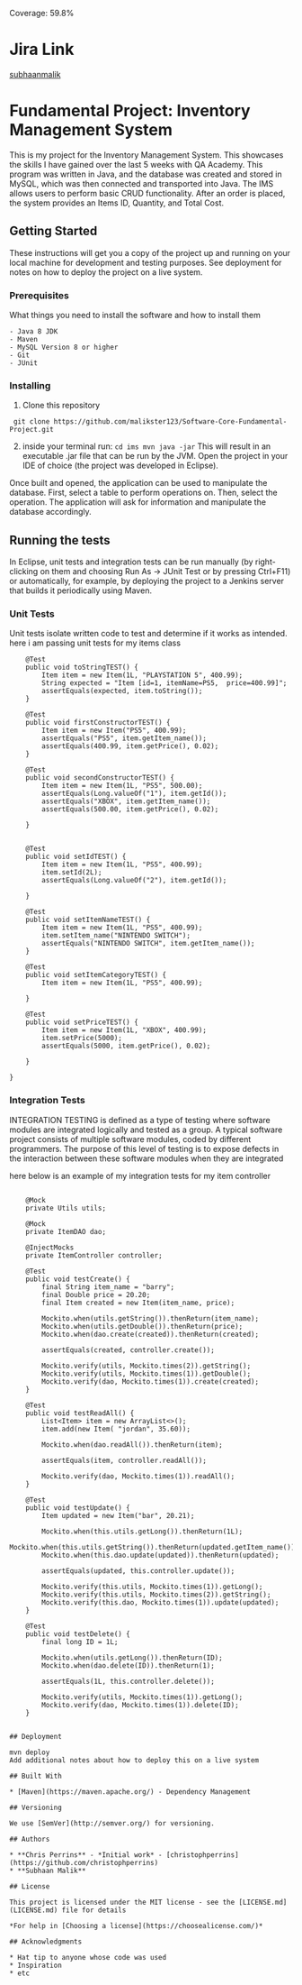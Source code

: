 Coverage: 59.8%

# Jira Link
[subhaanmalik](https://subhaanmalik.atlassian.net/jira/software/projects/IP/boards/2/roadmap)

# Fundamental Project: Inventory Management System

This is my project for the Inventory Management System. This showcases the skills I have gained over the last 5 weeks with QA Academy.
This program was written in Java, and the database was created and stored in MySQL, which was then connected and transported into Java. The IMS allows users to perform basic CRUD functionality. After an order is placed, the system provides an Items ID, Quantity, and Total Cost.

## Getting Started

These instructions will get you a copy of the project up and running on your local machine for development and testing purposes. See deployment for notes on how to deploy the project on a live system.

### Prerequisites

What things you need to install the software and how to install them

```
- Java 8 JDK
- Maven
- MySQL Version 8 or higher
- Git
- JUnit

```

### Installing

1. Clone this repository

```
 git clone https://github.com/malikster123/Software-Core-Fundamental-Project.git
```
2. inside your terminal run: 
```cd ims mvn java -jar```
This will result in an executable .jar file that can be run by the JVM.
Open the project in your IDE of choice (the project was developed in Eclipse).

Once built and opened, the application can be used to manipulate the database. First, select a table to perform operations on. Then, select the operation. The application will ask for information and manipulate the database accordingly.

## Running the tests


In Eclipse, unit tests and integration tests can be run manually (by right-clicking on them and choosing Run As -> JUnit Test or by pressing Ctrl+F11) or automatically, for example, by deploying the project to a Jenkins server that builds it periodically using Maven. 

### Unit Tests 

Unit tests isolate written code to test and determine if it works as intended. here i am passing unit tests for my items class 

```
    @Test
    public void toStringTEST() {
        Item item = new Item(1L, "PLAYSTATION 5", 400.99);
        String expected = "Item [id=1, itemName=PS5,  price=400.99]";
        assertEquals(expected, item.toString());
    }

    @Test
    public void firstConstructorTEST() {
        Item item = new Item("PS5", 400.99);
        assertEquals("PS5", item.getItem_name());
        assertEquals(400.99, item.getPrice(), 0.02);
    }

    @Test
    public void secondConstructorTEST() {
        Item item = new Item(1L, "PS5", 500.00);
        assertEquals(Long.valueOf("1"), item.getId());
        assertEquals("XBOX", item.getItem_name());
        assertEquals(500.00, item.getPrice(), 0.02);

    }


    @Test
    public void setIdTEST() {
        Item item = new Item(1L, "PS5", 400.99);
        item.setId(2L);
        assertEquals(Long.valueOf("2"), item.getId());

    }

    @Test
    public void setItemNameTEST() {
        Item item = new Item(1L, "PS5", 400.99);
        item.setItem_name("NINTENDO SWITCH");
        assertEquals("NINTENDO SWITCH", item.getItem_name());
    }

    @Test
    public void setItemCategoryTEST() {
        Item item = new Item(1L, "PS5", 400.99);

    }

    @Test
    public void setPriceTEST() {
        Item item = new Item(1L, "XBOX", 400.99);
        item.setPrice(5000);
        assertEquals(5000, item.getPrice(), 0.02);

    }

}
```

### Integration Tests 

INTEGRATION TESTING is defined as a type of testing where software modules are integrated logically and tested as a group. A typical software project consists of multiple software modules, coded by different programmers. The purpose of this level of testing is to expose defects in the interaction between these software modules when they are integrated

here below is an example of my integration tests for my item controller
```

	@Mock
	private Utils utils;

	@Mock
	private ItemDAO dao;

	@InjectMocks
	private ItemController controller;

	@Test
	public void testCreate() {
		final String item_name = "barry";
		final Double price = 20.20;
		final Item created = new Item(item_name, price);

		Mockito.when(utils.getString()).thenReturn(item_name);
		Mockito.when(utils.getDouble()).thenReturn(price);
		Mockito.when(dao.create(created)).thenReturn(created);

		assertEquals(created, controller.create());

		Mockito.verify(utils, Mockito.times(2)).getString();
		Mockito.verify(utils, Mockito.times(1)).getDouble();
		Mockito.verify(dao, Mockito.times(1)).create(created);
	}

	@Test
	public void testReadAll() {
		List<Item> item = new ArrayList<>();
		item.add(new Item( "jordan", 35.60));

		Mockito.when(dao.readAll()).thenReturn(item);

		assertEquals(item, controller.readAll());

		Mockito.verify(dao, Mockito.times(1)).readAll();
	}

	@Test
	public void testUpdate() {
		Item updated = new Item("bar", 20.21);

		Mockito.when(this.utils.getLong()).thenReturn(1L);
		Mockito.when(this.utils.getString()).thenReturn(updated.getItem_name());
		Mockito.when(this.dao.update(updated)).thenReturn(updated);

		assertEquals(updated, this.controller.update());

		Mockito.verify(this.utils, Mockito.times(1)).getLong();
		Mockito.verify(this.utils, Mockito.times(2)).getString();
		Mockito.verify(this.dao, Mockito.times(1)).update(updated);
	}

	@Test
	public void testDelete() {
		final long ID = 1L;

		Mockito.when(utils.getLong()).thenReturn(ID);
		Mockito.when(dao.delete(ID)).thenReturn(1);

		assertEquals(1L, this.controller.delete());

		Mockito.verify(utils, Mockito.times(1)).getLong();
		Mockito.verify(dao, Mockito.times(1)).delete(ID);
	}
```
```

## Deployment

mvn deploy
Add additional notes about how to deploy this on a live system

## Built With

* [Maven](https://maven.apache.org/) - Dependency Management

## Versioning

We use [SemVer](http://semver.org/) for versioning.

## Authors

* **Chris Perrins** - *Initial work* - [christophperrins](https://github.com/christophperrins)
* **Subhaan Malik**

## License

This project is licensed under the MIT license - see the [LICENSE.md](LICENSE.md) file for details 

*For help in [Choosing a license](https://choosealicense.com/)*

## Acknowledgments

* Hat tip to anyone whose code was used
* Inspiration
* etc
